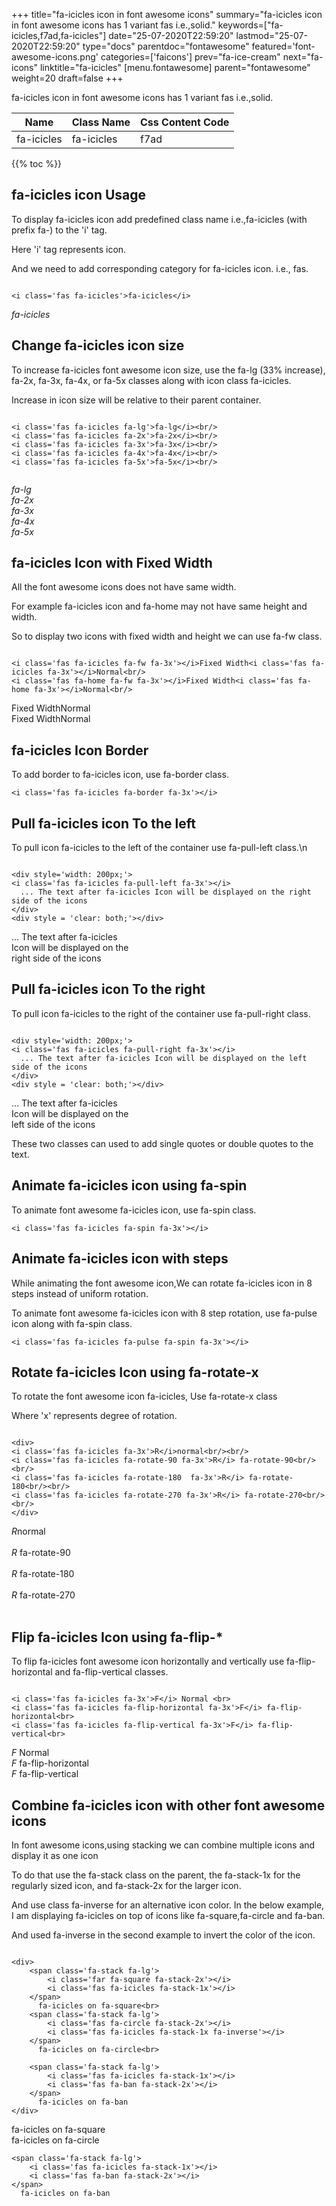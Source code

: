 +++
title="fa-icicles icon in font awesome icons"
summary="fa-icicles icon in font awesome icons has 1 variant fas i.e.,solid."
keywords=["fa-icicles,f7ad,fa-icicles"]
date="25-07-2020T22:59:20"
lastmod="25-07-2020T22:59:20"
type="docs"
parentdoc="fontawesome"
featured='font-awesome-icons.png'
categories=['faicons']
prev="fa-ice-cream"
next="fa-icons"
linktitle="fa-icicles"
[menu.fontawesome]
parent="fontawesome"
weight=20
draft=false
+++


fa-icicles icon in font awesome icons has 1 variant fas i.e.,solid.

<div class='table-responsive'><table class='table'><thead><tr><th>Name</th><th>Class Name</th><th>Css Content Code</th></tr></thead><tbody><tr><td>fa-icicles</td><td>fa-icicles</td><td>f7ad</td></tr></tbody></table></div>


{{% toc %}}


## fa-icicles icon Usage

To display fa-icicles icon add predefined class name i.e.,fa-icicles (with prefix fa-) to the 'i' tag.

Here 'i' tag represents icon.

And we need to add corresponding category for fa-icicles icon. i.e., fas.


```

<i class='fas fa-icicles'>fa-icicles</i>
```

<i class='fas fa-icicles'>fa-icicles</i>




## Change fa-icicles icon size
To increase fa-icicles font awesome icon size, use the fa-lg (33% increase), fa-2x, fa-3x, fa-4x, or fa-5x classes along with icon class fa-icicles.

Increase in icon size will be relative to their parent container. 

```

<i class='fas fa-icicles fa-lg'>fa-lg</i><br/>
<i class='fas fa-icicles fa-2x'>fa-2x</i><br/>
<i class='fas fa-icicles fa-3x'>fa-3x</i><br/>
<i class='fas fa-icicles fa-4x'>fa-4x</i><br/>
<i class='fas fa-icicles fa-5x'>fa-5x</i><br/>
            
```

<i class='fas fa-icicles fa-lg'>fa-lg</i><br/>
<i class='fas fa-icicles fa-2x'>fa-2x</i><br/>
<i class='fas fa-icicles fa-3x'>fa-3x</i><br/>
<i class='fas fa-icicles fa-4x'>fa-4x</i><br/>
<i class='fas fa-icicles fa-5x'>fa-5x</i><br/>
            



## fa-icicles Icon with Fixed Width 

All the font awesome icons does not have same width.

For example fa-icicles icon and fa-home may not have same height and width.

So to display two icons with fixed width and height we can use fa-fw class.


```

<i class='fas fa-icicles fa-fw fa-3x'></i>Fixed Width<i class='fas fa-icicles fa-3x'></i>Normal<br/>
<i class='fas fa-home fa-fw fa-3x'></i>Fixed Width<i class='fas fa-home fa-3x'></i>Normal<br/>
```

<i class='fas fa-icicles fa-fw fa-3x'></i>Fixed Width<i class='fas fa-icicles fa-3x'></i>Normal<br/>
<i class='fas fa-home fa-fw fa-3x'></i>Fixed Width<i class='fas fa-home fa-3x'></i>Normal<br/>



## fa-icicles Icon Border 

To add border to fa-icicles icon, use fa-border class.


```
<i class='fas fa-icicles fa-border fa-3x'></i>

```
<i class='fas fa-icicles fa-border fa-3x'></i>





## Pull fa-icicles icon To the left

To pull icon fa-icicles to the left of the container use fa-pull-left class.\n

```

<div style='width: 200px;'>
<i class='fas fa-icicles fa-pull-left fa-3x'></i>
  ... The text after fa-icicles Icon will be displayed on the right side of the icons
</div>
<div style = 'clear: both;'></div>
```

<div style='width: 200px;'>
<i class='fas fa-icicles fa-pull-left fa-3x'></i>
  ... The text after fa-icicles Icon will be displayed on the right side of the icons
</div>
<div style = 'clear: both;'></div>




## Pull fa-icicles icon To the right
To pull icon fa-icicles to the right of the container use fa-pull-right class.

```

<div style='width: 200px;'>
<i class='fas fa-icicles fa-pull-right fa-3x'></i>
  ... The text after fa-icicles Icon will be displayed on the left side of the icons
</div>
<div style = 'clear: both;'></div>
```

<div style='width: 200px;'>
<i class='fas fa-icicles fa-pull-right fa-3x'></i>
  ... The text after fa-icicles Icon will be displayed on the left side of the icons
</div>
<div style = 'clear: both;'></div>

These two classes can used to add single quotes or double quotes to the text.


## Animate fa-icicles icon using fa-spin
To animate font awesome fa-icicles icon, use fa-spin class.

```
<i class='fas fa-icicles fa-spin fa-3x'></i>
```
<i class='fas fa-icicles fa-spin fa-3x'></i>




## Animate fa-icicles icon with steps
While animating the font awesome icon,We can rotate fa-icicles icon in 8 steps instead of uniform rotation.

To animate font awesome fa-icicles icon with 8 step rotation, use fa-pulse icon along with fa-spin class.


```
<i class='fas fa-icicles fa-pulse fa-spin fa-3x'></i>

```
<i class='fas fa-icicles fa-pulse fa-spin fa-3x'></i>





## Rotate fa-icicles Icon using fa-rotate-x
To rotate the font awesome icon fa-icicles, Use fa-rotate-x class

Where 'x' represents degree of rotation.


```

<div>
<i class='fas fa-icicles fa-3x'>R</i>normal<br/><br/>
<i class='fas fa-icicles fa-rotate-90 fa-3x'>R</i> fa-rotate-90<br/><br/> 
<i class='fas fa-icicles fa-rotate-180  fa-3x'>R</i> fa-rotate-180<br/><br/> 
<i class='fas fa-icicles fa-rotate-270 fa-3x'>R</i> fa-rotate-270<br/><br/>
</div>
```

<div>
<i class='fas fa-icicles fa-3x'>R</i>normal<br/><br/>
<i class='fas fa-icicles fa-rotate-90 fa-3x'>R</i> fa-rotate-90<br/><br/> 
<i class='fas fa-icicles fa-rotate-180  fa-3x'>R</i> fa-rotate-180<br/><br/> 
<i class='fas fa-icicles fa-rotate-270 fa-3x'>R</i> fa-rotate-270<br/><br/>
</div>




## Flip fa-icicles Icon using fa-flip-*
To flip fa-icicles font awesome icon horizontally and vertically use fa-flip-horizontal and fa-flip-vertical classes. 

```

<i class='fas fa-icicles fa-3x'>F</i> Normal <br>
<i class='fas fa-icicles fa-flip-horizontal fa-3x'>F</i> fa-flip-horizontal<br>
<i class='fas fa-icicles fa-flip-vertical fa-3x'>F</i> fa-flip-vertical<br>
```

<i class='fas fa-icicles fa-3x'>F</i> Normal <br>
<i class='fas fa-icicles fa-flip-horizontal fa-3x'>F</i> fa-flip-horizontal<br>
<i class='fas fa-icicles fa-flip-vertical fa-3x'>F</i> fa-flip-vertical<br>




## Combine fa-icicles icon with other font awesome icons
In font awesome icons,using stacking we can combine multiple icons and display it as one icon 

To do that use the fa-stack class on the parent, the fa-stack-1x for the regularly sized icon, and fa-stack-2x for the larger icon.

And use class fa-inverse for an alternative icon color. 
In the below example, I am displaying fa-icicles on top of icons like fa-square,fa-circle and fa-ban.

And used fa-inverse in the second example to invert the color of the icon.

```

<div>
    <span class='fa-stack fa-lg'>
        <i class='far fa-square fa-stack-2x'></i>
        <i class='fas fa-icicles fa-stack-1x'></i>
    </span>
      fa-icicles on fa-square<br>
    <span class='fa-stack fa-lg'>
        <i class='fas fa-circle fa-stack-2x'></i>
        <i class='fas fa-icicles fa-stack-1x fa-inverse'></i>
    </span>
      fa-icicles on fa-circle<br>

    <span class='fa-stack fa-lg'>
        <i class='fas fa-icicles fa-stack-1x'></i>
        <i class='fas fa-ban fa-stack-2x'></i>
    </span>
      fa-icicles on fa-ban
</div>
```

<div>
    <span class='fa-stack fa-lg'>
        <i class='far fa-square fa-stack-2x'></i>
        <i class='fas fa-icicles fa-stack-1x'></i>
    </span>
      fa-icicles on fa-square<br>
    <span class='fa-stack fa-lg'>
        <i class='fas fa-circle fa-stack-2x'></i>
        <i class='fas fa-icicles fa-stack-1x fa-inverse'></i>
    </span>
      fa-icicles on fa-circle<br>

    <span class='fa-stack fa-lg'>
        <i class='fas fa-icicles fa-stack-1x'></i>
        <i class='fas fa-ban fa-stack-2x'></i>
    </span>
      fa-icicles on fa-ban
</div>






